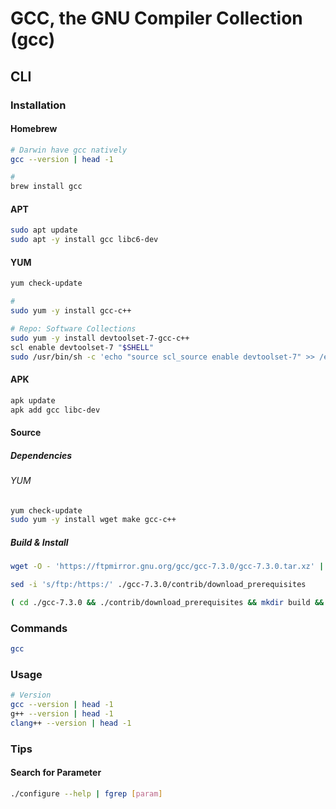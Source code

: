 # GCC, the GNU Compiler Collection (gcc)

## CLI

### Installation

#### Homebrew

```sh
# Darwin have gcc natively
gcc --version | head -1

#
brew install gcc
```

#### APT

```sh
sudo apt update
sudo apt -y install gcc libc6-dev
```

#### YUM

```sh
yum check-update

#
sudo yum -y install gcc-c++

# Repo: Software Collections
sudo yum -y install devtoolset-7-gcc-c++
scl enable devtoolset-7 "$SHELL"
sudo /usr/bin/sh -c 'echo "source scl_source enable devtoolset-7" >> /etc/profile.d/scl.sh'
```

#### APK

```sh
apk update
apk add gcc libc-dev
```

#### Source

##### Dependencies

###### YUM

```sh
yum check-update
sudo yum -y install wget make gcc-c++
```

##### Build & Install

```sh
wget -O - 'https://ftpmirror.gnu.org/gcc/gcc-7.3.0/gcc-7.3.0.tar.xz' | tar -xJ

sed -i 's/ftp:/https:/' ./gcc-7.3.0/contrib/download_prerequisites

( cd ./gcc-7.3.0 && ./contrib/download_prerequisites && mkdir build && cd build && ../configure --enable-checking=release --enable-languages=c,c++ --disable-multilib && make -j 8 && sudo make install ) && rm -fR ./gcc-7.3.0
```

### Commands

```sh
gcc
```

### Usage

```sh
# Version
gcc --version | head -1
g++ --version | head -1
clang++ --version | head -1
```

### Tips

#### Search for Parameter

```sh
./configure --help | fgrep [param]
```
